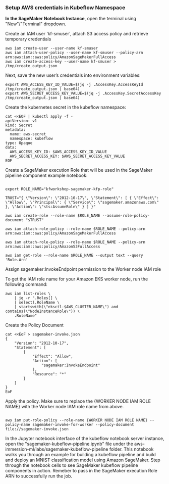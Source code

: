 ### Setup AWS credentials in Kubeflow Namespace

**In the SageMaker Notebook Instance**, open the terminal using "New"/"Terminal" dropdown.

Create an IAM user ‘kf-smuser', attach S3 access policy and retrieve temporary credentials

```shell
aws iam create-user --user-name kf-smuser
aws iam attach-user-policy --user-name kf-smuser --policy-arn arn:aws:iam::aws:policy/AmazonSageMakerFullAccess
aws iam create-access-key --user-name kf-smuser > /tmp/create_output.json
```

Next, save the new user’s credentials into environment variables:

```shell
export AWS_ACCESS_KEY_ID_VALUE=$(jq -j .AccessKey.AccessKeyId /tmp/create_output.json | base64)
export AWS_SECRET_ACCESS_KEY_VALUE=$(jq -j .AccessKey.SecretAccessKey /tmp/create_output.json | base64)
```

Create the kubernetes secret in the kubeflow namespace:

```shell
cat <<EOF | kubectl apply -f -
apiVersion: v1
kind: Secret
metadata:
  name: aws-secret
  namespace: kubeflow
type: Opaque
data:
  AWS_ACCESS_KEY_ID: $AWS_ACCESS_KEY_ID_VALUE
  AWS_SECRET_ACCESS_KEY: $AWS_SECRET_ACCESS_KEY_VALUE
EOF

```

Create a SageMaker execution Role that will be used in the SageMaker pipeline component example notebook:

```shell

export ROLE_NAME="kfworkshop-sagemaker-kfp-role"

TRUST="{ \"Version\": \"2012-10-17\", \"Statement\": [ { \"Effect\": \"Allow\", \"Principal\": { \"Service\": \"sagemaker.amazonaws.com\" }, \"Action\": \"sts:AssumeRole\" } ] }"

aws iam create-role --role-name $ROLE_NAME --assume-role-policy-document "$TRUST"

aws iam attach-role-policy --role-name $ROLE_NAME --policy-arn arn:aws:iam::aws:policy/AmazonSageMakerFullAccess

aws iam attach-role-policy --role-name $ROLE_NAME --policy-arn arn:aws:iam::aws:policy/AmazonS3FullAccess

aws iam get-role --role-name $ROLE_NAME --output text --query 'Role.Arn'

```

Assign sagemaker:InvokeEndpoint permission to the Worker node IAM role

To get the IAM role name for your Amazon EKS worker node, run the following command:

```shell
aws iam list-roles \
    | jq -r ".Roles[] \
    | select(.RoleName \
    | startswith(\"eksctl-$AWS_CLUSTER_NAME\") and contains(\"NodeInstanceRole\")) \
    .RoleName"

```

Create the Policy Document

```shell
cat <<EoF > sagemaker-invoke.json
{
    "Version": "2012-10-17",
    "Statement": [
        {
            "Effect": "Allow",
            "Action": [
                "sagemaker:InvokeEndpoint"
            ],
            "Resource": "*"
        }
    ]
}
EoF

```

Apply the policy. Make sure to replace the {WORKER NODE IAM ROLE NAME} with the Worker node IAM role name from above.

```shell

aws iam put-role-policy --role-name {WORKER NODE IAM ROLE NAME} --policy-name sagemaker-invoke-for-worker --policy-document file://sagemaker-invoke.json

```

In the Jupyter notebook interface of the kubeflow notebook server instance, open the "sagemaker-kubeflow-pipeline.ipynb" file under the aws-immersion-ml/labs/sagemaker-kubeflow-pipeline folder. This notebook walks you through an example for building a kubeflow pipeline and build and deploy an MNIST classification model using Amazon SageMaker. Step through the notebook cells to see SageMaker kubeflow pipeline components in action. Remeber to pass in the SageMaker execution Role ARN to successfully run the job.
